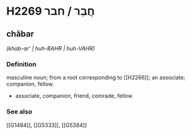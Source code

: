 # H2269 חֲבַר / חבר

## chăbar

_(khab-ar' | huh-BAHR | huh-VAHR)_

### Definition

masculine noun; from a root corresponding to [[H2266]]; an associate; companion, fellow.

- associate, companion, friend, comrade, fellow
### See also

[[G1484]], [[G5333]], [[G5384]]

